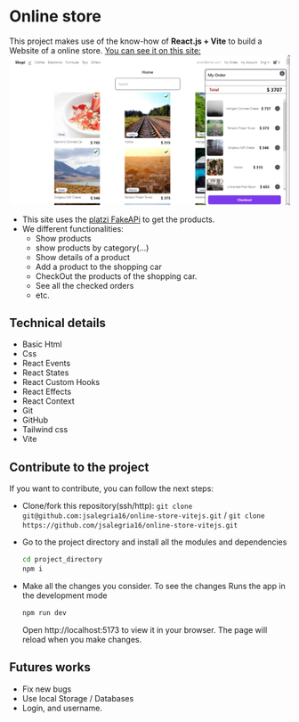 # Online store

This project makes use of the know-how of **React.js + Vite** to build a Website of a online store. [You can see it on this site: ]() 
![Alt text](image-1.png)
- This site uses the [platzi FakeAPi](https://fakeapi.platzi.com) to get the products.
- We different functionalities: 
  - Show products
  - show products by category(...)
  - Show details of a product
  - Add a product to the shopping car
  - CheckOut the products of the shopping car.
  - See all the checked orders 
  - etc.

## Technical details 
- Basic Html 
- Css
- React Events
- React States
- React Custom Hooks
- React Effects
- React Context
- Git 
- GitHub
- Tailwind css
- Vite

## Contribute to the project
If you want to contribute, you can follow the next steps:
- Clone/fork this repository(ssh/http): `git clone git@github.com:jsalegria16/online-store-vitejs.git` / `git clone https://github.com/jsalegria16/online-store-vitejs.git`

- Go to the project directory and install all the modules and dependencies
    ```bash
    cd project_directory
    npm i
    ```
- Make all the changes you consider. To see the changes Runs the app in the development mode
    ```bash
    npm run dev
    ```
    Open http://localhost:5173 to view it in your browser. The page will reload when you make changes.

## Futures works
- Fix new bugs
- Use local Storage / Databases
- Login, and username.
